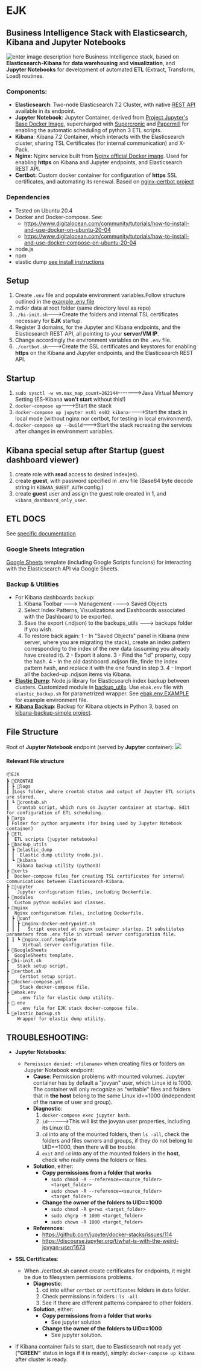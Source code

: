# EJK
## Business Intelligence Stack with Elasticsearch, Kibana and Jupyter Notebooks
![enter image description here](https://fhumeres.s3-sa-east-1.amazonaws.com/EJK.png)
Business Intelligence stack, based on **Elasticsearch-Kibana** for **data warehousing** and **visualization**, and **Jupyter Notebooks** for development of automated **ETL** (Extract, Transform, Load) routines.

### Components:
 - **Elasticsearch**: Two-node Elasticsearch 7.2 Cluster, with native [REST API](https://www.elastic.co/guide/en/elasticsearch/reference/current/rest-apis.html) available in its endpoint.
 - **Jupyter Notebook**: Jupyter Container, derived from [Project Jupyter's Base Docker Image](https://jupyter-docker-stacks.readthedocs.io/en/latest/using/selecting.html), supercharged with [Supercronic](https://github.com/aptible/supercronic) and [Papermill](https://papermill.readthedocs.io/en/latest/) for enabling the automatic scheduling of python 3 ETL scripts.
 - **Kibana**: Kibana  7.2 Container, which interacts with the Elasticsearch cluster, sharing TSL Certificates (for internal communication) and X-Pack.
 - **Nginx:** Nginx service built from [Nginx official Docker image](https://hub.docker.com/_/nginx). Used for enabling **https** on Kibana and Jupyter endpoints, and Elasticsearch REST API.
 - **Certbot:** Custom docker container for configuration of **https** SSL certificates, and automating its renewal. Based on [nginx-certbot project](https://github.com/wmnnd/nginx-certbot)

### Dependencies
 - Tested on Ubuntu 20.4
 - Docker and Docker-compose.
   See:
      - https://www.digitalocean.com/community/tutorials/how-to-install-and-use-docker-on-ubuntu-20-04
      - https://www.digitalocean.com/community/tutorials/how-to-install-and-use-docker-compose-on-ubuntu-20-04
 - node.js
 - npm
 - elastic dump [see install instructions](https://www.npmjs.com/package/elasticdump) 

## Setup 
 1. Create `.env` file and populate environment variables.Follow structure outlined in the [example .env file](example.env)
 2. mdkir data at root folder (same directory level as repo)
 2. `./bi-init.sh`--->Create the folders and internal TSL certificates necessary for **EJK** startup.
 3. Register 3 domains, for the Jupyter and Kibana endpoints, and the Elasticsearch REST API, all pointing to your **server/VM IP**.
 4. Change accordingly the environment variables on the `.env` file.
 5. `./certbot.sh`--->Create the SSL certificates and keystores for enabling **https** on the Kibana and Jupyter endpoints, and the Elasticsearch REST API.

## Startup
 1. `sudo sysctl -w vm.max_map_count=262144`------->Java Virtual Memory Setting (ES-Kibana **won't start** without this!)
 2. `docker-compose up`--->Start the stack
 3. `docker-compose up jupyter es01 es02 kibana`---->Start the stack in local mode (without nginx nor certbot, for testing in local environment).
 4. `docker-compose up --build`--->Start the stack recreating the services after changes in environment variables.

 ## Kibana special setup after Startup (guest dashboard viewer)
 1. create role with **read** access to desired index(es).
 2. create **guest**, with password specified in .env file (Base64 byte decode string in `KIBANA_GUEST_AUTH` config.)
 3. create **guest** user and assign the guest role created in 1, and `kibana_dashboard_only_user`.

## ETL DOCS
See [specific documentation](/ETLdocs/readme.md)

### Google Sheets Integration
[Google Sheets](/GoogleSheets/readme.md) template (including Google Scripts funcions) for interacting with the Elasticsearch API via Google Sheets.

### Backup & Utilities
 - For Kibana dashboards backup:
   1. Kibana Toolbar ---> Management ----> Saved Objects
   2. Select Index Patterns, Visualizations and Dashboards associated with the Dashboard to be exported.
   3. Save the export (.ndjson) to the backups_utils ---> backups folder if you wish.
   4. To restore back again:
      1 - In "Saved Objects" panel in Kibana (new server, where you are migrating the stack), create an index pattern corresponding to the index of the new data (assuming you already have created it).
      2 - Export it alone.
      3 - Find the "id" property, copy the hash.
      4 - In the old dashboard .ndjson file, finde the index pattern hash, and replace it with the one found in step 3.
      4 - Import all the backed-up .ndjson items via Kibana.
 - [**Elastic Dump**](https://www.npmjs.com/package/elasticdump): Node.js library for Elasticsearch index backup between clusters. Customized module in [backup_utils](./backup_utils/elastic_dump). Use `ebak.env` file with `elastic_backup.sh` for parametrized wrapper. See [ebak.env.EXAMPLE](./ebak.env.EXAMPLE) for example environment file.
 - [**Kibana Backup**](./backup_utils/kibana): Backup for Kibana objects in Python 3, based on [kibana-backup-simple project](https://github.com/selivan/kibana-backup-simple).

## File Structure
Root of **Jupyter Notebook** endpoint (served by **Jupyter** container):
![](jupyter_root.png)

#### Relevant File structure
```
📦EJK
┣ 📂CRONTAB
┃ ┣ 📂logs
┃ ┃Logs folder, where crontab status and output of Jupyter ETL scripts are stored.
┃ ┗ 📜crontab.sh
┃   Crontab script, which runs on Jupyter container at startup. Edit for configuration of ETL scheduling.
┣ 📂args
┃ Folder for python arguments (for being used by Jupyter Notebook container)
┣ 📂ETL
┃  ETL scripts (jupyter notebooks)
┣ 📂backup_utils
┃ ┣ 📂elastic_dump
┃ ┃  Elastic dump utility (node.js).
┃ ┗ 📂kibana
┃   Kibana backup utility (python3)
┣ 📂certs
┃  Docker-compose files for creating TSL certificates for internal communications between Elasticsearch-Kibana.
┣ 📂jupyter
┃   Jupyter configuration files, including Dockerfile.
┣ 📂modules
┃  Custom python modules and classes.
┣ 📂nginx
┃  Nginx configuration files, including Dockerfile.
┃ ┣ 📂conf
┃ ┃ ┣ 📜nginx-docker-entrypoint.sh
┃ ┃ ┃   Script executed at nginx container startup. It substitutes parameters from .env file in virtual server configuration file.
┃ ┃ ┗ 📜nginx.conf.template
┃     Virtual server configuration file.
┣ 📂GoogleSheets
┃  GoogleSheets template.
┣ 📜bi-init.sh
┃   Stack setup script.
┣ 📜certbot.sh
┃    Certbot setup script.
┣ 📜docker-compose.yml
┃    Stack docker-compose file.
┣ 📜ebak.env
┃    .env file for elastic dump utility.
┣ 📜.env
┃    .env file for EJK stack docker-compose file.
┗ 📜elastic_backup.sh
    Wrapper for elastic dump utility.
```
## TROUBLESHOOTING:
* **Jupyter Notebooks**:
   - `Permission denied: <filename>` when creating files or folders on Jupyter Notebook endpoint:
      * **Cause**: Permission problems with mounted volumes. Jupyter container has by default a "jovyan" user, which Linux id is 1000. The container will only recognize as "writable" files and folders that in **the host** belong to the same Linux id==1000 (independent of the name of user and group).
      * **Diagnostic**:
         1. `docker-compose exec jupyter bash`.
         2. `id`------>This will list the jovyan user properties, including its Linux ID.
         3. `cd` into any of the mounted folders, then `ls -all`, check the folders and files owners and groups, if they do not belong to UID==1000, then there will be trouble.
         4. `exit` and `cd` into any of the mounted folders in the **host**, check who really owns the folders or files.
      * **Solution**, either:
         - **Copy permissions from a folder that works**
            * `sudo chmod -R --reference=<source_folder> <target_folder>`
            * `sudo chown -R --reference=<source_folder> <target_folder>`
         - **Change the owner of the folders to UID==1000**
            * `sudo chmod -R g+rwx <target_folder>`
            * `sudo chgrp -R 1000 <target_folder>`
            * `sudo chown -R 1000 <target_folder>`
      * **References**:
         - https://github.com/jupyter/docker-stacks/issues/114
         - https://discourse.jupyter.org/t/what-is-with-the-weird-jovyan-user/1673
* **SSL Certificates**:
   - When ./certbot.sh cannot create certificates for endpoints, it might be due to filesystem permissions problems.
      * **Diagnostic**:
         1. cd into either `certbot` or `certificates` folders in `data` folder.
         2. Check permissions in folders : `ls -all`
         3. See if there are different patterns compared to other folders.
      * **Solution**, either:
         - **Copy permissions from a folder that works**
            * See jupyter solution
         - **Change the owner of the folders to UID==1000**
            * See jupyter solution.

* If Kibana container fails to start, due to Elasticsearch not ready yet (**"GREEN"** status in logs if it is ready), simply: `docker-compose up kibana` after cluster is ready.